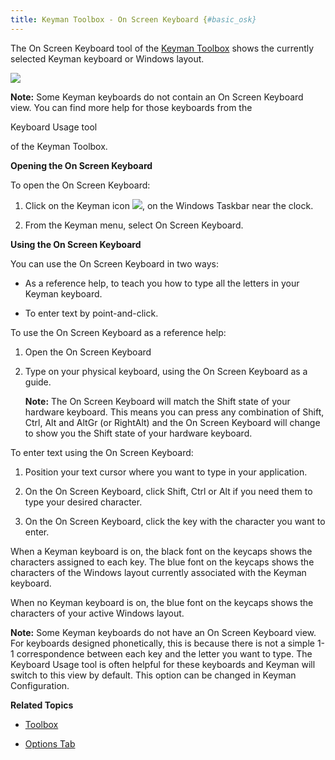 ```yaml
---
title: Keyman Toolbox - On Screen Keyboard {#basic_osk}
---
```


The On Screen Keyboard tool of the [Keyman Toolbox](#basic_toolbox)
shows the currently selected Keyman keyboard or Windows layout.

![](desktop_images/osk-tibetan.png)

**Note:**
Some Keyman keyboards do not contain an On Screen Keyboard view. You can
find more help for those keyboards from the

Keyboard Usage tool

of the Keyman Toolbox.

**Opening the On Screen Keyboard**

To open the On Screen Keyboard:

1.  Click on the Keyman icon ![](desktop_images/icon-keyman.png), on the
    Windows Taskbar near the clock.

2.  From the Keyman menu, select On Screen Keyboard.

**Using the On Screen Keyboard**

You can use the On Screen Keyboard in two ways:

-   As a reference help, to teach you how to type all the letters in
    your Keyman keyboard.

-   To enter text by point-and-click.

To use the On Screen Keyboard as a reference help:

1.  Open the On Screen Keyboard

2.  Type on your physical keyboard, using the On Screen Keyboard as a
    guide.

    **Note:**
    The On Screen Keyboard will match the Shift state of your hardware
    keyboard. This means you can press any combination of Shift, Ctrl,
    Alt and AltGr (or RightAlt) and the On Screen Keyboard will change
    to show you the Shift state of your hardware keyboard.

To enter text using the On Screen Keyboard:

1.  Position your text cursor where you want to type in your
    application.

2.  On the On Screen Keyboard, click Shift, Ctrl or Alt if you need them
    to type your desired character.

3.  On the On Screen Keyboard, click the key with the character you want
    to enter.

When a Keyman keyboard is on, the black font on the keycaps shows the
characters assigned to each key. The blue font on the keycaps shows the
characters of the Windows layout currently associated with the Keyman
keyboard.

When no Keyman keyboard is on, the blue font on the keycaps shows the
characters of your active Windows layout.

**Note:**
Some Keyman keyboards do not have an On Screen Keyboard view. For
keyboards designed phonetically, this is because there is not a simple
1-1 correspondence between each key and the letter you want to type. The
Keyboard Usage tool is often helpful for these keyboards and Keyman will switch to this view
by default. This option can be changed in Keyman Configuration.


**Related Topics**

-   [Toolbox](toolbox)

-   [Options Tab](../config_tasks/options_tab)

